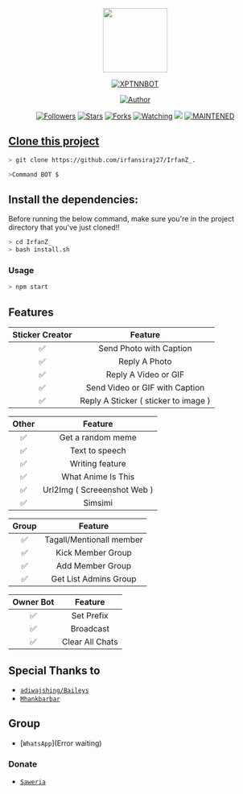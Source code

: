 <p align="center">
<img src="https://static.wikia.nocookie.net/kenja-no-mago/images/8/85/Sizilien_von_klode_1.jpg/revision/latest/top-crop/width/300/height/300?cb=20190417164406" width="128" height="128"/>
</p>
<p align="center">
<a href="#"><img title="XPTNNBOT" src="https://img.shields.io/badge/IrfanZ_-green?colorA=%23ff0000&colorB=%23017e40&style=for-the-badge"></a>
</p>
<p align="center">
<a href="https://github.com/IrfanZ_"><img title="Author" src="https://img.shields.io/badge/Author-IrfanZ_-red.svg?style=for-the-badge&logo=github"></a>
</p>
<p align="center">
<a href="https://github.com/irfansiraj27/IrfanZ_/followers"><img title="Followers" src="https://img.shields.io/github/followers/irfansiraj27?color=blue&style=flat-square"></a>
<a href="https://github.com/irfansiraj27/IrfanZ_/stargazers/"><img title="Stars" src="https://img.shields.io/github/stars/irfansiraj27/IrfanZ_?color=red&style=flat-square"></a>
<a href="https://github.com/irfansiraj27/IrfanZ_/network/members"><img title="Forks" src="http://img.shields.io/github/forks/irfansiraj27/IrfanZ_?color=red&style=flat-square"></a>
<a href="https://github.com/irfansiraj27/IrfanZ_/watchers"><img title="Watching" src="https://img.shields.io/github/watchers/irfansiraj27/IrfanZ_?label=Watchers&color=blue&style=flat-square"></a>
<a href="https://hits.seeyoufarm.com"><img src="https://hits.seeyoufarm.com/api/count/incr/badge.svg?url=https%3A%2F%2Fgithub.com%2FXP-TN%2FXP-TNNBOT&count_bg=%2379C83D&title_bg=%23555555&icon=&icon_color=%23E7E7E7&title=Support&edge_flat=false"/></a>
<a href="#"><img title="MAINTENED" src="https://img.shields.io/badge/MAINTENED-YES-blue.svg"</a>
</p>

## Clone this project

```bash
> git clone https://github.com/irfansiraj27/IrfanZ_.
```

```bash
>Command BOT $
```

## Install the dependencies:
Before running the below command, make sure you're in the project directory that
you've just cloned!!

```bash
> cd IrfanZ_
> bash install.sh
```

### Usage
```bash
> npm start
```

## Features

| Sticker Creator |                Feature           |
| :-----------: | :--------------------------------: |
|       ✅       | Send Photo with Caption          |
|       ✅       | Reply A Photo                    |
|       ✅       | Reply A Video or GIF             |
|       ✅       | Send Video or GIF with Caption   |
|       ✅       | Reply A Sticker ( sticker to image ) |

| Other  |                     Feature                     |
| :------------: | :---------------------------------------------: |
|       ✅        |   Get a random meme             |
|       ✅        |   Text to speech                |
|       ✅        |   Writing feature 				|
|       ✅        |   What Anime Is This 			|
|       ✅        |   Url2Img ( Screeenshot Web )   |
|       ✅        |   Simsimi		                |

| Group  |                     Feature               |
| :-----------: | :--------------------------------: |
|       ✅        |   Tagall/Mentionall member       |
|       ✅        |   Kick Member Group	             |
|       ✅        |   Add Member Group	             |
|       ✅        |   Get List Admins Group          |

| Owner Bot  |                     Feature           |
| :-----------: | :--------------------------------: |
|       ✅        |   Set Prefix                     |
|       ✅        |   Broadcast                      |
|       ✅        |   Clear All Chats                |

## Special Thanks to
* [`adiwajshing/Baileys`](https://github.com/adiwajshing/Baileys)
* [`Mhankbarbar`](https://github.com/MhankBarBar)


## Group
* [`WhatsApp`](Error waiting)
### Donate
* [`Saweria`](https://saweria.co/donate/agung1)

